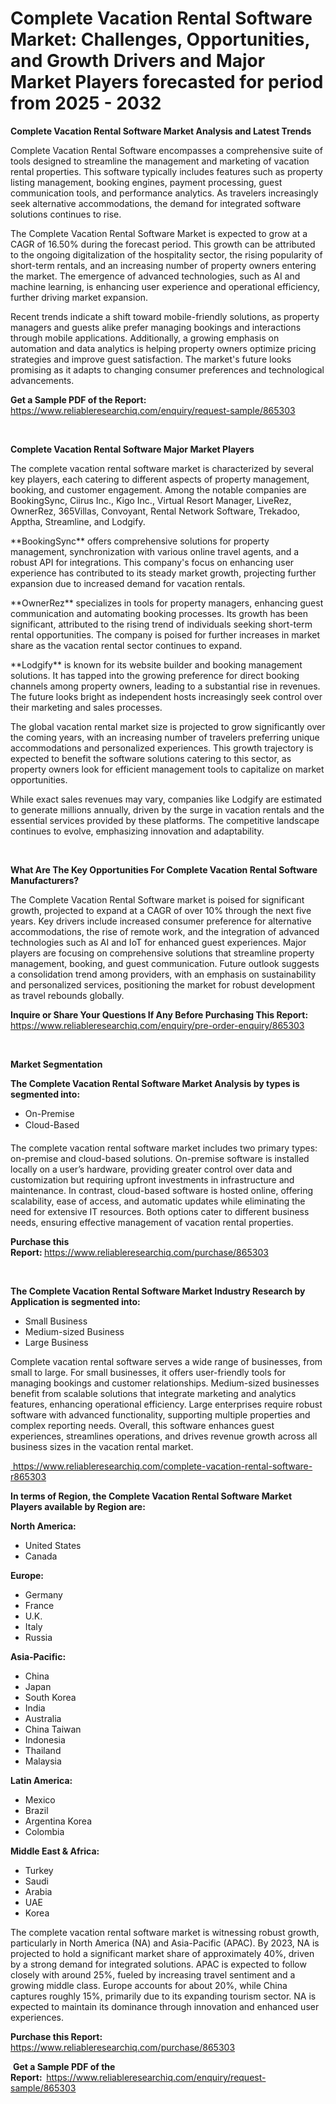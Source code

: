 <p><h1>Complete Vacation Rental Software Market: Challenges, Opportunities, and Growth Drivers and Major Market Players forecasted for period from 2025 - 2032</h1></p><p><strong>Complete Vacation Rental Software Market Analysis and Latest Trends</strong></p>
<p><p>Complete Vacation Rental Software encompasses a comprehensive suite of tools designed to streamline the management and marketing of vacation rental properties. This software typically includes features such as property listing management, booking engines, payment processing, guest communication tools, and performance analytics. As travelers increasingly seek alternative accommodations, the demand for integrated software solutions continues to rise.</p><p>The Complete Vacation Rental Software Market is expected to grow at a CAGR of 16.50% during the forecast period. This growth can be attributed to the ongoing digitalization of the hospitality sector, the rising popularity of short-term rentals, and an increasing number of property owners entering the market. The emergence of advanced technologies, such as AI and machine learning, is enhancing user experience and operational efficiency, further driving market expansion. </p><p>Recent trends indicate a shift toward mobile-friendly solutions, as property managers and guests alike prefer managing bookings and interactions through mobile applications. Additionally, a growing emphasis on automation and data analytics is helping property owners optimize pricing strategies and improve guest satisfaction. The market's future looks promising as it adapts to changing consumer preferences and technological advancements.</p></p>
<p><strong>Get a Sample PDF of the Report:&nbsp;</strong> <a href="https://www.reliableresearchiq.com/enquiry/request-sample/865303?utm_campaign=1140&utm_medium=2&utm_source=Github&utm_content=ia&utm_term=16042025&utm_id=complete-vacation-rental-software">https://www.reliableresearchiq.com/enquiry/request-sample/865303</a></p>
<p>&nbsp;</p>
<p><strong>Complete Vacation Rental Software Major Market Players</strong></p>
<p><p>The complete vacation rental software market is characterized by several key players, each catering to different aspects of property management, booking, and customer engagement. Among the notable companies are BookingSync, Ciirus Inc., Kigo Inc., Virtual Resort Manager, LiveRez, OwnerRez, 365Villas, Convoyant, Rental Network Software, Trekadoo, Apptha, Streamline, and Lodgify.</p><p>**BookingSync** offers comprehensive solutions for property management, synchronization with various online travel agents, and a robust API for integrations. This company's focus on enhancing user experience has contributed to its steady market growth, projecting further expansion due to increased demand for vacation rentals.</p><p>**OwnerRez** specializes in tools for property managers, enhancing guest communication and automating booking processes. Its growth has been significant, attributed to the rising trend of individuals seeking short-term rental opportunities. The company is poised for further increases in market share as the vacation rental sector continues to expand.</p><p>**Lodgify** is known for its website builder and booking management solutions. It has tapped into the growing preference for direct booking channels among property owners, leading to a substantial rise in revenues. The future looks bright as independent hosts increasingly seek control over their marketing and sales processes.</p><p>The global vacation rental market size is projected to grow significantly over the coming years, with an increasing number of travelers preferring unique accommodations and personalized experiences. This growth trajectory is expected to benefit the software solutions catering to this sector, as property owners look for efficient management tools to capitalize on market opportunities.</p><p>While exact sales revenues may vary, companies like Lodgify are estimated to generate millions annually, driven by the surge in vacation rentals and the essential services provided by these platforms. The competitive landscape continues to evolve, emphasizing innovation and adaptability.</p></p>
<p>&nbsp;</p>
<p><strong>What Are The Key Opportunities For Complete Vacation Rental Software Manufacturers?</strong></p>
<p><p>The Complete Vacation Rental Software market is poised for significant growth, projected to expand at a CAGR of over 10% through the next five years. Key drivers include increased consumer preference for alternative accommodations, the rise of remote work, and the integration of advanced technologies such as AI and IoT for enhanced guest experiences. Major players are focusing on comprehensive solutions that streamline property management, booking, and guest communication. Future outlook suggests a consolidation trend among providers, with an emphasis on sustainability and personalized services, positioning the market for robust development as travel rebounds globally.</p></p>
<p><strong>Inquire or Share Your Questions If Any Before Purchasing This Report:</strong> <a href="https://www.reliableresearchiq.com/enquiry/pre-order-enquiry/865303?utm_campaign=1140&utm_medium=2&utm_source=Github&utm_content=ia&utm_term=16042025&utm_id=complete-vacation-rental-software">https://www.reliableresearchiq.com/enquiry/pre-order-enquiry/865303</a></p>
<p>&nbsp;</p>
<p><strong>Market Segmentation</strong></p>
<p><strong>The Complete Vacation Rental Software Market Analysis by types is segmented into:</strong></p>
<p><ul><li>On-Premise</li><li>Cloud-Based</li></ul></p>
<p><p>The complete vacation rental software market includes two primary types: on-premise and cloud-based solutions. On-premise software is installed locally on a user’s hardware, providing greater control over data and customization but requiring upfront investments in infrastructure and maintenance. In contrast, cloud-based software is hosted online, offering scalability, ease of access, and automatic updates while eliminating the need for extensive IT resources. Both options cater to different business needs, ensuring effective management of vacation rental properties.</p></p>
<p><strong>Purchase this Report:&nbsp;</strong><a href="https://www.reliableresearchiq.com/purchase/865303?utm_campaign=1140&utm_medium=2&utm_source=Github&utm_content=ia&utm_term=16042025&utm_id=complete-vacation-rental-software">https://www.reliableresearchiq.com/purchase/865303</a></p>
<p>&nbsp;</p>
<p><strong>The Complete Vacation Rental Software Market Industry Research by Application is segmented into:</strong></p>
<p><ul><li>Small Business</li><li>Medium-sized Business</li><li>Large Business</li></ul></p>
<p><p>Complete vacation rental software serves a wide range of businesses, from small to large. For small businesses, it offers user-friendly tools for managing bookings and customer relationships. Medium-sized businesses benefit from scalable solutions that integrate marketing and analytics features, enhancing operational efficiency. Large enterprises require robust software with advanced functionality, supporting multiple properties and complex reporting needs. Overall, this software enhances guest experiences, streamlines operations, and drives revenue growth across all business sizes in the vacation rental market.</p></p>
<p><a href="https://www.reliableresearchiq.com/complete-vacation-rental-software-r865303?utm_campaign=1140&utm_medium=2&utm_source=Github&utm_content=ia&utm_term=16042025&utm_id=complete-vacation-rental-software">&nbsp;https://www.reliableresearchiq.com/complete-vacation-rental-software-r865303</a></p>
<p><strong>In terms of Region, the Complete Vacation Rental Software Market Players available by Region are:</strong></p>
<p>
    <p> <strong> North America: </strong>
        <ul>
            <li>United States</li>
            <li>Canada</li>
        </ul>
        </p> 
    <p> <strong> Europe: </strong>
        <ul>
            <li>Germany</li>
            <li>France</li>
            <li>U.K.</li>
            <li>Italy</li>
            <li>Russia</li>
        </ul>
        </p> 
    <p> <strong> Asia-Pacific: </strong>
        <ul>
            <li>China</li>
            <li>Japan</li>
            <li>South Korea</li>
            <li>India</li>
            <li>Australia</li>
            <li>China Taiwan</li>
            <li>Indonesia</li>
            <li>Thailand</li>
            <li>Malaysia</li>
        </ul>
        </p> 
    <p> <strong> Latin America: </strong>
        <ul>
            <li>Mexico</li>
            <li>Brazil</li>
            <li>Argentina Korea</li>
            <li>Colombia</li>
        </ul>
        </p> 
    <p> <strong> Middle East & Africa: </strong>
        <ul>
            <li>Turkey</li>
            <li>Saudi</li>
            <li>Arabia</li>
            <li>UAE</li>
            <li>Korea</li>
        </ul>
    </p>
    </p>
<p><p>The complete vacation rental software market is witnessing robust growth, particularly in North America (NA) and Asia-Pacific (APAC). By 2023, NA is projected to hold a significant market share of approximately 40%, driven by a strong demand for integrated solutions. APAC is expected to follow closely with around 25%, fueled by increasing travel sentiment and a growing middle class. Europe accounts for about 20%, while China captures roughly 15%, primarily due to its expanding tourism sector. NA is expected to maintain its dominance through innovation and enhanced user experiences.</p></p>
<p><strong>Purchase this Report: </strong><a href="https://www.reliableresearchiq.com/purchase/865303?utm_campaign=1140&utm_medium=2&utm_source=Github&utm_content=ia&utm_term=16042025&utm_id=complete-vacation-rental-software">https://www.reliableresearchiq.com/purchase/865303</a></p>
<p>&nbsp;<strong>Get a Sample PDF of the Report:&nbsp;&nbsp;</strong><a href="https://www.reliableresearchiq.com/enquiry/request-sample/865303?utm_campaign=1140&utm_medium=2&utm_source=Github&utm_content=ia&utm_term=16042025&utm_id=complete-vacation-rental-software">https://www.reliableresearchiq.com/enquiry/request-sample/865303</a></p>
<p><strong></strong></p>
<p><p></p><p></p><p></p></p>